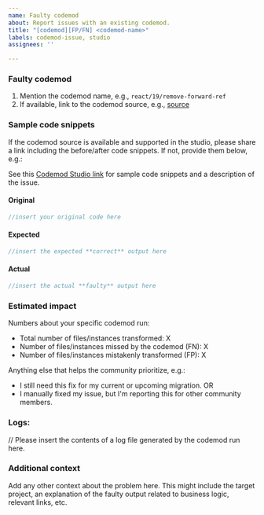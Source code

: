 ```yaml
---
name: Faulty codemod
about: Report issues with an existing codemod.
title: "[codemod][FP/FN] <codemod-name>"
labels: codemod-issue, studio
assignees: ''

---
```


### Faulty codemod

1. Mention the codemod name, e.g., `react/19/remove-forward-ref`
2. If available, link to the codemod source, e.g., [source](https://github.com/reactjs/react-codemod/tree/master/transforms)

### Sample code snippets

If the codemod source is available and supported in the studio, please share a link including the before/after code snippets. If not, provide them below, e.g.:

See this [Codemod Studio link](https://go.codemod.com/faulty-codemod-demo) for sample code snippets and a description of the issue.

#### Original

```ts
//insert your original code here
```

#### Expected

```ts
//insert the expected **correct** output here
```

#### Actual

```ts
//insert the actual **faulty** output here
```

### Estimated impact
Numbers about your specific codemod run:

- Total number of files/instances transformed: X
- Number of files/instances missed by the codemod (FN): X
- Number of files/instances mistakenly transformed (FP): X

Anything else that helps the community prioritize, e.g.:
- I still need this fix for my current or upcoming migration.
OR
- I manually fixed my issue, but I'm reporting this for other community members.

### Logs:

// Please insert the contents of a log file generated by the codemod run here.

### Additional context
Add any other context about the problem here. This might include the target project, an explanation of the faulty output related to business logic, relevant links, etc.
